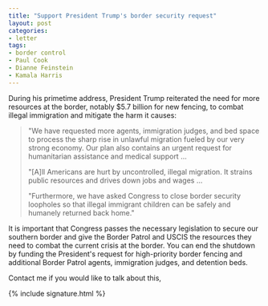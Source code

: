 ```yaml
---
title: "Support President Trump's border security request"
layout: post
categories:
- letter
tags:
- border control
- Paul Cook
- Dianne Feinstein
- Kamala Harris
---
```


During his primetime address, President Trump reiterated the need for more resources at the border, notably $5.7 billion for new fencing, to combat illegal immigration and mitigate the harm it causes:

> "We have requested more agents, immigration judges, and bed space to process the sharp rise in unlawful migration fueled by our very strong economy. Our plan also contains an urgent request for humanitarian assistance and medical support ...
>
> "\[A\]ll Americans are hurt by uncontrolled, illegal migration. It strains public resources and drives down jobs and wages ...
>
> "Furthermore, we have asked Congress to close border security loopholes so that illegal immigrant children can be safely and humanely returned back home."

It is important that Congress passes the necessary legislation to secure our southern border and give the Border Patrol and USCIS the resources they need to combat the current crisis at the border. You can end the shutdown by funding the President's request for high-priority border fencing and additional Border Patrol agents, immigration judges, and detention beds.

Contact me if you would like to talk about this,

{% include signature.html %}
